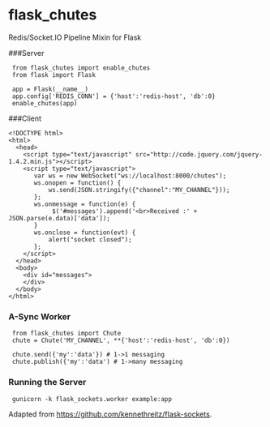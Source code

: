 flask_chutes
============

Redis/Socket.IO Pipeline Mixin for Flask

###Server


     from flask_chutes import enable_chutes
     from flask import Flask
    
     app = Flask(__name__)
     app.config['REDIS_CONN'] = {'host':'redis-host', 'db':0}
     enable_chutes(app)
    
###Client


    <!DOCTYPE html>
    <html>
      <head>
        <script type="text/javascript" src="http://code.jquery.com/jquery-1.4.2.min.js"></script>
        <script type="text/javascript">
           var ws = new WebSocket("ws://localhost:8000/chutes");
           ws.onopen = function() {
               ws.send(JSON.stringify({"channel":"MY_CHANNEL"}));
           };
           ws.onmessage = function(e) {
                $('#messages').append('<br>Received :' + JSON.parse(e.data)['data']);
           }
           ws.onclose = function(evt) {
               alert("socket closed");
           };
        </script>
      </head>
      <body>
        <div id="messages">
        </div>
      </body>
    </html>
    
    
### A-Sync Worker

     from flask_chutes import Chute
     chute = Chute('MY_CHANNEL', **{'host':'redis-host', 'db':0})
     
     chute.send({'my':'data'}) # 1->1 messaging
     chute.publish({'my':'data') # 1->many messaging

### Running the Server

     gunicorn -k flask_sockets.worker example:app

Adapted from https://github.com/kennethreitz/flask-sockets.

    
